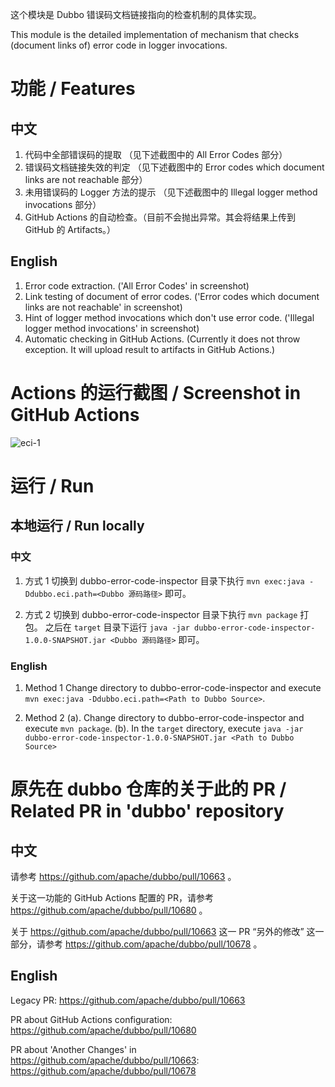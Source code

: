 这个模块是 Dubbo 错误码文档链接指向的检查机制的具体实现。

This module is the detailed implementation of mechanism that checks (document links of) error code in logger invocations.

# 功能 / Features
## 中文
1. 代码中全部错误码的提取 （见下述截图中的 All Error Codes 部分）
2. 错误码文档链接失效的判定 （见下述截图中的 Error codes which document links are not reachable 部分）
3. 未用错误码的 Logger 方法的提示 （见下述截图中的 Illegal logger method invocations 部分）
4. GitHub Actions 的自动检查。（目前不会抛出异常。其会将结果上传到 GitHub 的 Artifacts。）

## English
1. Error code extraction. ('All Error Codes' in screenshot)
2. Link testing of document of error codes. ('Error codes which document links are not reachable' in screenshot)
3. Hint of logger method invocations which don't use error code. ('Illegal logger method invocations' in screenshot)
4. Automatic checking in GitHub Actions. (Currently it does not throw exception. It will upload result to artifacts in GitHub Actions.)

# Actions 的运行截图 / Screenshot in GitHub Actions
![eci-1](https://user-images.githubusercontent.com/4351489/192001227-36315550-60e4-4846-9550-d4cd1e2363c5.jpg)

# 运行 / Run
## 本地运行 / Run locally
### 中文
1. 方式 1
   切换到 dubbo-error-code-inspector 目录下执行 `mvn exec:java -Ddubbo.eci.path=<Dubbo 源码路径>` 即可。

2. 方式 2
   切换到 dubbo-error-code-inspector 目录下执行 `mvn package` 打包。
   之后在 `target` 目录下运行 `java -jar dubbo-error-code-inspector-1.0.0-SNAPSHOT.jar <Dubbo 源码路径>` 即可。

### English
1. Method 1
   Change directory to dubbo-error-code-inspector and execute `mvn exec:java -Ddubbo.eci.path=<Path to Dubbo Source>`.

2. Method 2
   (a). Change directory to dubbo-error-code-inspector and execute `mvn package`.
   (b). In the `target` directory, execute `java -jar dubbo-error-code-inspector-1.0.0-SNAPSHOT.jar <Path to Dubbo Source>`

# 原先在 dubbo 仓库的关于此的 PR / Related PR in 'dubbo' repository
## 中文
请参考 https://github.com/apache/dubbo/pull/10663 。

关于这一功能的 GitHub Actions 配置的 PR，请参考 https://github.com/apache/dubbo/pull/10680 。

关于 https://github.com/apache/dubbo/pull/10663 这一 PR “另外的修改” 这一部分，请参考 https://github.com/apache/dubbo/pull/10678 。

## English
Legacy PR: https://github.com/apache/dubbo/pull/10663

PR about GitHub Actions configuration: https://github.com/apache/dubbo/pull/10680

PR about 'Another Changes' in https://github.com/apache/dubbo/pull/10663: https://github.com/apache/dubbo/pull/10678
